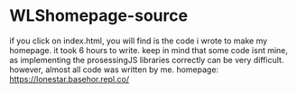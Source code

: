 # WLShomepage-source
if you click on index.html, you will find is the code i wrote to make my homepage. it took 6 hours to write. keep in mind that some code isnt mine, as implementing the prosessingJS libraries correctly can be very difficult. however, almost all code was written by me. homepage: https://lonestar.basehor.repl.co/
